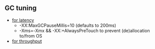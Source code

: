 ## GC tuning

* [for latency](https://docs.oracle.com/javase/9/gctuning/garbage-first-garbage-collector-tuning.htm#JSGCT-GUID-4914A8D4-DE41-4250-B68E-816B58D4E278)
  * -XX:MaxGCPauseMillis=10 (defaults to 200ms) 
  * -Xms=-Xmx && -XX:+AlwaysPreTouch to prevent (de)allocation to/from OS
* [for throughput](https://docs.oracle.com/javase/9/gctuning/garbage-first-garbage-collector-tuning.htm#JSGCT-GUID-70E3F150-B68E-4787-BBF1-F91315AC9AB9)
